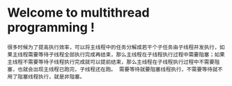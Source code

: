 # Welcome to multithread programming !

```
很多时候为了提高执行效率，可以将主线程中的任务分解成若干个子任务由子线程并发执行，如果主线程需要等待子线程全部执行完成再结束，那么主线程在子线程执行过程中需要阻塞；如果主线程不需要等待子线程执行完成就可以提前结束，那么主线程在子线程执行过程中不需要阻塞，也就会出现主线程已跑完，子线程还在跑。 需要等待就要阻塞线程执行，不需要等待就不用了阻塞线程执行，就是非阻塞。
```
